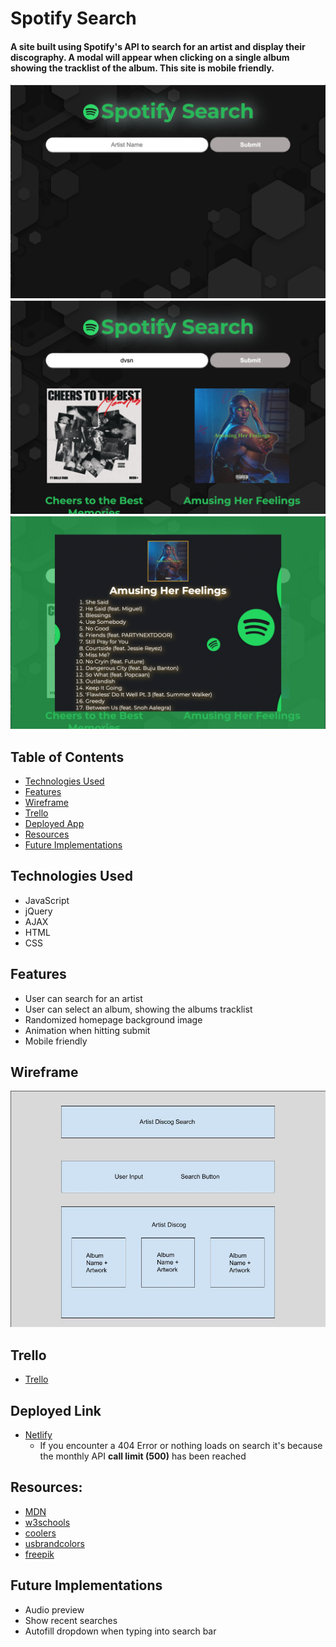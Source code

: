 
# Spotify Search

#### A site built using Spotify's API to search for an artist and display their discography. A modal will appear when clicking on a single album showing the tracklist of the album. This site is mobile friendly.

<img src="./images/readme/homepage.png" alt="Spotify Search Homepage"/>
<img src="./images/readme/search_artist.png" alt="Search Artist"/>
<img src="./images/readme/album_modal.png" alt="Album Modal"/>


## Table of Contents
- [Technologies Used](#technologiesused)
- [Features](#features)
- [Wireframe](#wireframe)
- [Trello](#trello)
- [Deployed App](#deployment)
- [Resources](#resources)
- [Future Implementations](#futureimplementations)

## <a name="technologiesused"></a> Technologies Used
- JavaScript
- jQuery
- AJAX
- HTML
- CSS

## <a name="features"></a> Features
- User can search for an artist
- User can select an album, showing the albums tracklist
- Randomized homepage background image
- Animation when hitting submit
- Mobile friendly

## <a name="wireframe"></a> Wireframe
<img src="./images/project_1_wireframe.jpeg" alt="Spotify Search Wireframe"/>

## <a name="trello"></a> Trello
- [Trello](https://trello.com/b/ROT3DfpQ/show-artist-discog-spotify-api)

## <a name="deployment"></a> Deployed Link
- [Netlify](https://chipper-puppy-944109.netlify.app/)
  - If you encounter a 404 Error or nothing loads on search it's because the monthly API **call limit (500)** has been reached

## <a name="resources"></a> Resources:
- [MDN](https://developer.mozilla.org/en-US/)
- [w3schools](https://www.w3schools.com/)
- [coolers](https://coolors.co/)
- [usbrandcolors](https://usbrandcolors.com/)
- [freepik](https://www.freepik.com/)

## <a name="futureimplementations"></a> Future Implementations
- Audio preview
- Show recent searches
- Autofill dropdown when typing into search bar

